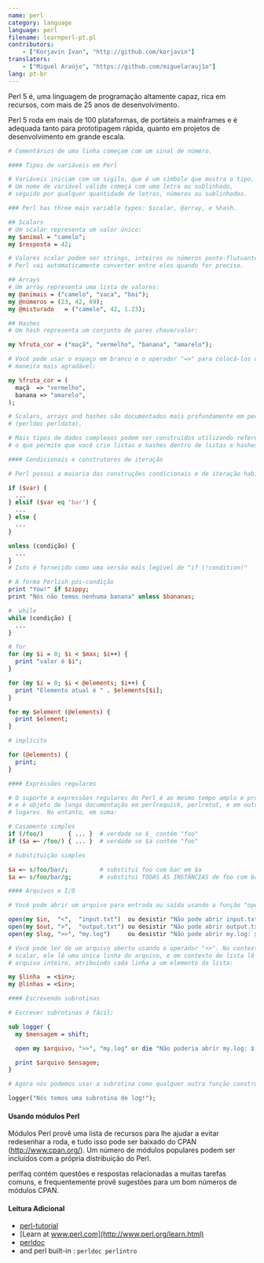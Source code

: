 ```yaml
---
name: perl
category: language
language: perl
filename: learnperl-pt.pl
contributors:
    - ["Korjavin Ivan", "http://github.com/korjavin"]
translators:
    - ["Miguel Araújo", "https://github.com/miguelarauj1o"]
lang: pt-br
---
```


Perl 5 é, uma linguagem de programação altamente capaz, rica em recursos, com mais de 25 anos de desenvolvimento.

Perl 5 roda em mais de 100 plataformas, de portáteis a mainframes e é adequada tanto para prototipagem rápida, quanto em projetos de desenvolvimento em grande escala.

```perl
# Comentários de uma linha começam com um sinal de número.

#### Tipos de variáveis em Perl

# Variáveis iniciam com um sigilo, que é um símbolo que mostra o tipo.
# Um nome de variável válido começa com uma letra ou sublinhado,
# seguido por qualquer quantidade de letras, números ou sublinhados.

### Perl has three main variable types: $scalar, @array, e %hash.

## Scalars
# Um scalar representa um valor único:
my $animal = "camelo";
my $resposta = 42;

# Valores scalar podem ser strings, inteiros ou números ponto-flutuantes e
# Perl vai automaticamente converter entre eles quando for preciso.

## Arrays
# Um array representa uma lista de valores:
my @animais = ("camelo", "vaca", "boi");
my @números = (23, 42, 69);
my @misturado   = ("camelo", 42, 1.23);

## Hashes
# Um hash representa um conjunto de pares chave/valor:

my %fruta_cor = ("maçã", "vermelho", "banana", "amarelo");

# Você pode usar o espaço em branco e o operador "=>" para colocá-los de
# maneira mais agradável:

my %fruta_cor = (
  maçã  => "vermelho",
  banana => "amarelo",
);

# Scalars, arrays and hashes são documentados mais profundamente em perldata.
# (perldoc perldata).

# Mais tipos de dados complexos podem ser construídos utilizando referências,
# o que permite que você crie listas e hashes dentro de listas e hashes.

#### Condicionais e construtores de iteração

# Perl possui a maioria das construções condicionais e de iteração habituais.

if ($var) {
  ...
} elsif ($var eq 'bar') {
  ...
} else {
  ...
}

unless (condição) {
  ...
}
# Isto é fornecido como uma versão mais legível de "if (!condition)"

# A forma Perlish pós-condição
print "Yow!" if $zippy;
print "Nós não temos nenhuma banana" unless $bananas;

#  while
while (condição) {
  ...
}

# for
for (my $i = 0; $i < $max; $i++) {
  print "valor é $i";
}

for (my $i = 0; $i < @elements; $i++) {
  print "Elemento atual é " . $elements[$i];
}

for my $element (@elements) {
  print $element;
}

# implícito

for (@elements) {
  print;
}

#### Expressões regulares

# O suporte a expressões regulares do Perl é ao mesmo tempo amplo e profundo,
# e é objeto de longa documentação em perlrequick, perlretut, e em outros
# lugares. No entanto, em suma:

# Casamento simples
if (/foo/)       { ... }  # verdade se $_ contém "foo"
if ($a =~ /foo/) { ... }  # verdade se $a contém "foo"

# Substituição simples

$a =~ s/foo/bar/;         # substitui foo com bar em $a
$a =~ s/foo/bar/g;        # substitui TODAS AS INSTÂNCIAS de foo com bar em $a

#### Arquivos e I/O

# Você pode abrir um arquivo para entrada ou saída usando a função "open()".

open(my $in,  "<",  "input.txt")  ou desistir "Não pode abrir input.txt: $!";
open(my $out, ">",  "output.txt") ou desistir "Não pode abrir output.txt: $!";
open(my $log, ">>", "my.log")     ou desistir "Não pode abrir my.log: $!";

# Você pode ler de um arquivo aberto usando o operador "<>". No contexto
# scalar, ele lê uma única linha do arquivo, e em contexto de lista lê o
# arquivo inteiro, atribuindo cada linha a um elemento da lista:

my $linha  = <$in>;
my @linhas = <$in>;

#### Escrevendo subrotinas

# Escrever subrotinas é fácil:

sub logger {
  my $mensagem = shift;

  open my $arquivo, ">>", "my.log" or die "Não poderia abrir my.log: $!";

  print $arquivo $ensagem;
}

# Agora nós podemos usar a subrotina como qualquer outra função construída:

logger("Nós temos uma subrotina de log!");
```

#### Usando módulos Perl

Módulos Perl provê uma lista de recursos para lhe ajudar a evitar redesenhar
a roda, e tudo isso pode ser baixado do CPAN (http://www.cpan.org/). Um número
de módulos populares podem ser incluídos com a própria distribuição do Perl.

perlfaq contém questões e respostas relacionadas a muitas tarefas comuns, e frequentemente provê sugestões para um bom números de módulos CPAN.

#### Leitura Adicional

 - [perl-tutorial](http://perl-tutorial.org/)
 - [Learn at www.perl.com](http://www.perl.org/learn.html)
 - [perldoc](http://perldoc.perl.org/)
 - and perl built-in : `perldoc perlintro`
